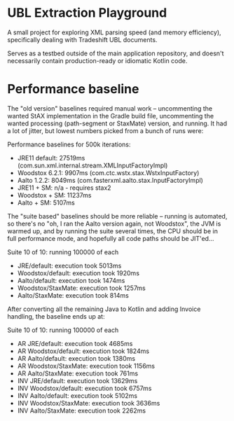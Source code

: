 UBL Extraction Playground
=========================

A small project for exploring XML parsing speed (and memory efficiency),
specifically dealing with Tradeshift UBL documents.

Serves as a testbed outside of the main application repository, and doesn't
necessarily contain production-ready or idiomatic Kotlin code.

Performance baseline
====================
The "old version" baselines required manual work – uncommenting the wanted StAX
implementation in the Gradle build file, uncommenting the wanted processing
(path-segment or StaxMate) version, and running. It had a lot of jitter, but
lowest numbers picked from a bunch of runs were:

Performance baselines for 500k iterations:
* JRE11 default:   27519ms (com.sun.xml.internal.stream.XMLInputFactoryImpl)
* Woodstox 6.2.1:  9907ms (com.ctc.wstx.stax.WstxInputFactory)
* Aalto 1.2.2:     8049ms (com.fasterxml.aalto.stax.InputFactoryImpl)
* JRE11 + SM:		n/a - requires stax2
* Woodstox + SM:	11237ms
* Aalto + SM:		5107ms

The "suite based" baselines should be more reliable – running is automated, so
there's no "oh, I ran the Aalto version again, not Woodstox", the JVM is warmed
up, and by running the suite several times, the CPU should be in full
performance mode, and hopefully all code paths should be JIT'ed...

Suite 10 of 10: running 100000 of each
* JRE/default: execution took 5013ms
* Woodstox/default: execution took 1920ms
* Aalto/default: execution took 1474ms
* Woodstox/StaxMate: execution took 1257ms
* Aalto/StaxMate: execution took 814ms

After converting all the remaining Java to Kotlin and adding Invoice handling,
the baseline ends up at:

Suite 10 of 10: running 100000 of each
* AR JRE/default: execution took 4685ms
* AR Woodstox/default: execution took 1824ms
* AR Aalto/default: execution took 1380ms
* AR Woodstox/StaxMate: execution took 1156ms
* AR Aalto/StaxMate: execution took 761ms
* INV JRE/default: execution took 13629ms
* INV Woodstox/default: execution took 6757ms
* INV Aalto/default: execution took 5102ms
* INV Woodstox/StaxMate: execution took 3636ms
* INV Aalto/StaxMate: execution took 2262ms
